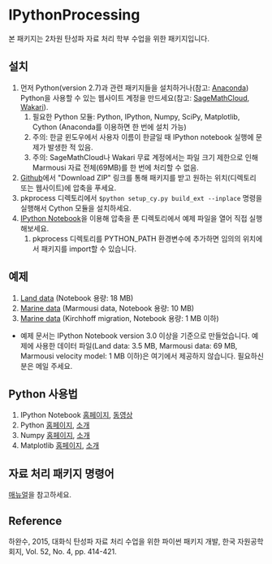 # IPythonProcessing

본 패키지는 2차원 탄성파 자료 처리 학부 수업을 위한 패키지입니다.

## 설치

1. 먼저 Python(version 2.7)과 관련 패키지들을 설치하거나(참고: [Anaconda](http://continuum.io/downloads)) Python을 사용할 수 있는 웹사이트 계정을 만드세요(참고: [SageMathCloud](https://cloud.sagemath.com), [Wakari](https://www.wakari.io)).
	1. 필요한 Python 모듈: Python, IPython, Numpy, SciPy, Matplotlib, Cython (Anaconda를 이용하면 한 번에 설치 가능)
	2. 주의: 한글 윈도우에서 사용자 이름이 한글일 때 IPython notebook 실행에 문제가 발생한 적 있음.
	3. 주의: SageMathCloud나 Wakari 무료 계정에서는 파일 크기 제한으로 인해 Marmousi 자료 전체(69MB)를 한 번에 처리할 수 없음.
2. [Github](https://github.com/pkgpl/IPythonProcessing)에서 "Download ZIP" 링크를 통해 패키지를 받고 원하는 위치(디렉토리 또는 웹사이트)에 압축을 푸세요.
3. pkprocess 디렉토리에서 `$python setup_cy.py build_ext --inplace` 명령을 실행해서 Cython 모듈을 설치하세요.
4. [IPython Notebook](http://ipython.org/notebook.html)을 이용해 압축을 푼 디렉토리에서 예제 파일을 열어 직접 실행해보세요.
	1. pkprocess 디렉토리를 PYTHON_PATH 환경변수에 추가하면 임의의 위치에서 패키지를 import할 수 있습니다.


## 예제

1. [Land data](http://nbviewer.ipython.org/github/pkgpl/IPythonProcessing/blob/master/Example_Land.ipynb) (Notebook 용량: 18 MB)
2. [Marine data](http://nbviewer.ipython.org/github/pkgpl/IPythonProcessing/blob/master/Example_Marine.ipynb) (Marmousi data, Notebook 용량: 10 MB)
3. [Marine data](http://nbviewer.ipython.org/github/pkgpl/IPythonProcessing/blob/master/Kirchhoff_mig.ipynb) (Kirchhoff migration, Notebook 용량: 1 MB 이하)

* 예제 문서는 IPython Notebook version 3.0 이상을 기준으로 만들었습니다. 예제에 사용한 데이터 파일(Land data: 3.5 MB, Marmousi data: 69 MB, Marmousi velocity model: 1 MB 이하)은 여기에서 제공하지 않습니다. 필요하신 분은 메일 주세요.


## Python 사용법

1. IPython Notebook [홈페이지](http://ipython.org/notebook.html), [동영상](https://www.youtube.com/watch?v=lZChNqEYqLA)
2. Python [홈페이지](https://www.python.org), [소개](https://www.wakari.io/nb/url///wakari.io/static/notebooks/Lecture_1_Introduction_to_Python_Programming.ipynb)
3. Numpy [홈페이지](http://www.numpy.org), [소개](https://www.wakari.io/nb/url///wakari.io/static/notebooks/Lecture_2_Numpy.ipynb)
4. Matplotlib [홈페이지](http://matplotlib.org), [소개](https://www.wakari.io/nb/url///wakari.io/static/notebooks/Lecture_4_Matplotlib.ipynb)


## 자료 처리 패키지 명령어

[매뉴얼](./Manual.md)을 참고하세요.


## Reference
하완수, 2015, 대화식 탄성파 자료 처리 수업을 위한 파이썬 패키지 개발, 한국 자원공학회지, Vol. 52, No. 4, pp. 414-421.
